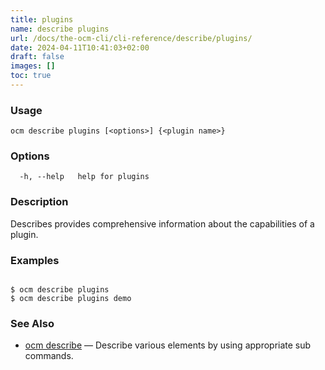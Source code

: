 ```yaml
---
title: plugins
name: describe plugins
url: /docs/the-ocm-cli/cli-reference/describe/plugins/
date: 2024-04-11T10:41:03+02:00
draft: false
images: []
toc: true
---
```

### Usage

```
ocm describe plugins [<options>] {<plugin name>}
```

### Options

```
  -h, --help   help for plugins
```

### Description


Describes provides comprehensive information about the capabilities of
a plugin.


### Examples

```

$ ocm describe plugins
$ ocm describe plugins demo

```

### See Also

* [ocm describe](/docs/the-ocm-cli/cli-reference/describe)	 &mdash; Describe various elements by using appropriate sub commands.

